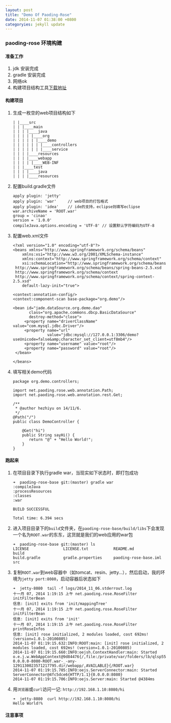 ```yaml
---
layout: post
title: "Demo Of Paoding-Rose"
date: 2014-11-07 01:38:00 +0800
categoryies: jekyll update
---
```


### paoding-rose 环境构建

#### 准备工作

1. jdk 安装完成
2. gradle 安装完成
3. 网络ok
4. 构建项目结构工具[下载地址](https://github.com/townsfolk/gradle-templates)

#### 构建项目

1. 生成一枚空的web项目结构如下

   ```
   | |____src
   | | |____main
   | | | |____java
   | | | | |____org
   | | | | | |____demo
   | | | | | | |____controllers
   | | | | | | |____service
   | | | |____resources
   | | | |____webapp
   | | | | |____WEB-INF
   | | |____test
   | | | |____java
   | | | |____resources
   ```

2. 配置build.gradle文件

   ```
   apply plugin: 'jetty'
   apply plugin: 'war'     // web项目的打包格式
   apply plugin: 'idea'    // ide的支持，eclipse则填写eclipse
   war.archiveName = 'ROOT.war'
   group = 'cinao'
   version = '1.0.0'
   compileJava.options.encoding = 'UTF-8' // 设置默认字符编码为UTF-8
   ```
3. 配置web.xml文件

   ```
   <?xml version="1.0" encoding="utf-8"?>
   <beans xmlns="http://www.springframework.org/schema/beans"
       xmlns:xsi="http://www.w3.org/2001/XMLSchema-instance"
       xmlns:context="http://www.springframework.org/schema/context"
       xsi:schemaLocation="http://www.springframework.org/schema/beans
    http://www.springframework.org/schema/beans/spring-beans-2.5.xsd
    http://www.springframework.org/schema/context
    http://www.springframework.org/schema/context/spring-context-2.5.xsd"
       default-lazy-init="true">

   <context:annotation-config/>
   <context:component-scan base-package="org.demo"/>
   
   <bean id="jade.dataSource.org.demo.dao"
          class="org.apache.commons.dbcp.BasicDataSource"
          destroy-method="close">
        <property name="driverClassName" value="com.mysql.jdbc.Driver"/>
        <property name="url"
                  value="jdbc:mysql://127.0.0.1:3306/demo?useUnicode=false&amp;character_set_client=utf8mb4"/>
        <property name="username" value="root"/>
        <property name="password" value="root"/>
    </bean>
   
   </beans>
   ```
   
4. 填写相关demo代码

   ```
   package org.demo.controllers;

   import net.paoding.rose.web.annotation.Path;
   import net.paoding.rose.web.annotation.rest.Get;

   /**
    * @author hezhiyu on 14/11/6.
    */
   @Path("/")
   public class DemoController {
   
       @Get("hi")
       public String sayHi() {
          return "@" + "Hello World!";
       }
   }
   ```

#### 跑起来

1. 在项目目录下执行gradle war，当现实如下状态时，即打包成功

   ```
   ➜  paoding-rose-base git:(master) gradle war
   :compileJava
   :processResources
   :classes
   :war
   
   BUILD SUCCESSFUL
   
   Total time: 6.394 secs
   ```

2. 进入项目目录下的`build`文件夹，在`paoding-rose-base/build/libs`下会发现一个名为`ROOT.war`的东东，这货就是我们的web应用的war包

   ```
   ➜  paoding-rose-base git:(master) ls
   LICENSE               LICENSE.txt           README.md             build                   
   build.gradle          gradle.properties     paoding-rose-base.iml src
   ```

3. 复制`ROOT.war`到web容器中（如tomcat、resin、jetty...），然后启动，我的环境为`jetty port:8080`，启动容器后状态如下

   ```
   ➜  jetty-8080  tail -f logs/2014_11_06.stderrout.log
   十一月 07, 2014 1:19:15 上午 net.paoding.rose.RoseFilter initFilterBean
   信息: [init] exits from 'init/mappingTree'
   十一月 07, 2014 1:19:15 上午 net.paoding.rose.RoseFilter initFilterBean
   信息: [init] exits from 'init'
   十一月 07, 2014 1:19:15 上午 net.paoding.rose.RoseFilter printRoseInfos
   信息: [init] rose initialized, 2 modules loaded, cost 692ms!    (version=1.0.1-20100805)
   2014-11-07 01:19:15.632:INFO:ROOT:main: [init] rose initialized, 2 modules loaded, cost 692ms! (version=1.0.1-20100805)
   2014-11-07 01:19:15.660:INFO:oejsh.ContextHandler:main: Started o.e.j.w.WebAppContext@9d84476{/,file:/private/var/folders/lb/qlsp55px2yvb4mkwx3zxg42r0000gn/T/jetty-0.0.0.0-8080-ROOT.war-_-any-1291130023571217795.dir/webapp/,AVAILABLE}{/ROOT.war}
   2014-11-07 01:19:15.705:INFO:oejs.ServerConnector:main: Started ServerConnector@4fc5dce6{HTTP/1.1}{0.0.0.0:8080}
   2014-11-07 01:19:15.706:INFO:oejs.Server:main: Started @4384ms
   ```

4. 用`浏览器`或`curl`访问一记: `http://192.168.1.10:8080/hi`

   ```
   ➜  jetty-8080  curl http://192.168.1.10:8080/hi
   Hello World!%
   ```

#### 注意事项
